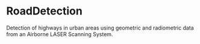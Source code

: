 # RoadDetection
Detection of highways in urban areas using geometric and radiometric data from an Airborne LASER Scanning System.
